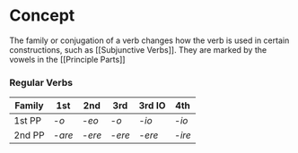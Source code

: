 # Concept
The family or conjugation of a verb changes how the verb is used in certain constructions, such as [[Subjunctive Verbs]]. They are marked by the vowels in the [[Principle Parts]]

### Regular Verbs
| Family | 1st    | 2nd    | 3rd    | 3rd IO | 4th    |
| ------ | ------ | ------ | ------ | ------- | ------ |
| 1st PP | -*o*   | -*eo*  | -*o*   | -*io*   | -*io*  |
| 2nd PP | -*are* | -*ere* | -*ere* | -*ere*  | -*ire* |

